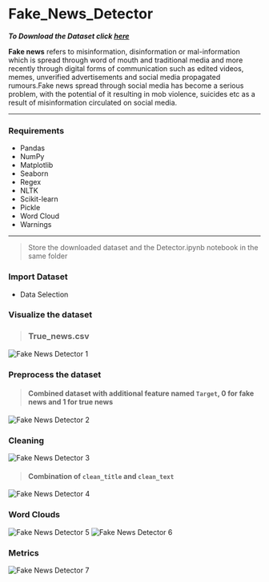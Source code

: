 # Fake_News_Detector

___To Download the Dataset click [here](https://www.kaggle.com/clmentbisaillon/fake-and-real-news-dataset)___

__Fake news__ refers to misinformation, disinformation or mal-information which is spread through word of mouth and traditional media and more recently through digital forms of communication such as edited videos, memes, unverified advertisements and social media propagated rumours.Fake news spread through social media has become a serious problem, with the potential of it resulting in mob violence, suicides etc as a result of misinformation circulated on social media.

---
### Requirements
- Pandas
- NumPy
- Matplotlib
- Seaborn
- Regex
- NLTK
- Scikit-learn
- Pickle
- Word Cloud
- Warnings
---
> Store the downloaded dataset and the Detector.ipynb notebook in the same folder

### Import Dataset
- Data Selection
### Visualize the dataset
> ### True_news.csv
![Fake News Detector 1](https://user-images.githubusercontent.com/79501547/140863629-8b5521f4-19aa-498c-8477-b195b6d0edb2.PNG)

### Preprocess the dataset
> #### Combined dataset with additional feature named `Target`, 0 for fake news and 1 for true news

![Fake News Detector 2](https://user-images.githubusercontent.com/79501547/140863875-774e38e6-4753-4850-8dc0-98e422f4db0a.PNG)

### Cleaning
![Fake News Detector 3](https://user-images.githubusercontent.com/79501547/140864029-433c36a4-f0fb-4c2b-a1d0-492224ec2e69.PNG)

> #### Combination of `clean_title` and `clean_text`
![Fake News Detector 4](https://user-images.githubusercontent.com/79501547/140864161-d48291b3-6982-4c82-a788-fe6b000e1ab0.PNG)

### Word Clouds
![Fake News Detector 5](https://user-images.githubusercontent.com/79501547/140864337-5c6203bb-f8d5-44d0-9a47-7e2779449675.png)
![Fake News Detector 6](https://user-images.githubusercontent.com/79501547/140864341-d76e0ae8-860e-4a4c-a20f-ef269fef88d5.png)

### Metrics
![Fake News Detector 7](https://user-images.githubusercontent.com/79501547/140864583-5da56880-9714-4e12-9ab5-5702a14997ec.PNG)

